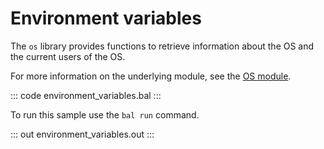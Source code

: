 # Environment variables

The `os` library provides functions to retrieve information about the OS and the current users of the OS.

For more information on the underlying module, see the [OS module](https://lib.ballerina.io/ballerina/os/latest/).

::: code environment_variables.bal :::

To run this sample use the `bal run` command.

::: out environment_variables.out :::